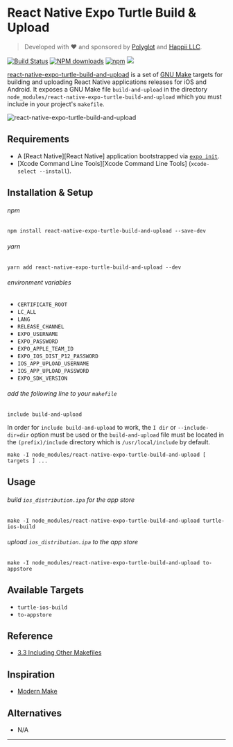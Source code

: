 # React Native Expo Turtle Build & Upload
> Developed with &hearts; and sponsored by [Polyglot](https://realpolyglot.dev) and [Happii LLC](https://apps.apple.com/us/developer/happii-llc/id1107883445).

[![Build Status](http://img.shields.io/travis/wilmoore/react-native-expo-turtle-build-and-upload.svg)](https://travis-ci.org/wilmoore/react-native-expo-turtle-build-and-upload) [![NPM downloads](http://img.shields.io/npm/dm/react-native-expo-turtle-build-and-upload.svg)](https://www.npmjs.org/package/react-native-expo-turtle-build-and-upload) [![npm](https://img.shields.io/npm/v/react-native-expo-turtle-build-and-upload.svg)](https://www.npmjs.org/package/react-native-expo-turtle-build-and-upload) ![](https://img.shields.io/badge/license-MIT-blue.svg)

[react-native-expo-turtle-build-and-upload](https://github.com/wilmoore/react-native-expo-turtle-build-and-upload) is a set of [GNU Make](https://www.gnu.org/software/make) targets for building and uploading React Native applications releases for iOS and Android. It exposes a GNU Make file `build-and-upload` in the directory `node_modules/react-native-expo-turtle-build-and-upload` which you must include in your project's `makefile`.

![react-native-expo-turtle-build-and-upload](https://cloudup.com/csUwT_t3u7x+ "react-native-expo-turtle-build-and-upload")

## Requirements
- A [React Native][React Native] application bootstrapped via [`expo init`](https://expo.io/learn).
- [Xcode Command Line Tools][Xcode Command Line Tools] (`xcode-select --install`).

## Installation & Setup
###### npm
```
npm install react-native-expo-turtle-build-and-upload --save-dev
```

###### yarn
```
yarn add react-native-expo-turtle-build-and-upload --dev
```

###### environment variables
- `CERTIFICATE_ROOT`
- `LC_ALL`
- `LANG`
- `RELEASE_CHANNEL`
- `EXPO_USERNAME`
- `EXPO_PASSWORD`
- `EXPO_APPLE_TEAM_ID`
- `EXPO_IOS_DIST_P12_PASSWORD`
- `IOS_APP_UPLOAD_USERNAME`
- `IOS_APP_UPLOAD_PASSWORD`
- `EXPO_SDK_VERSION`

###### add the following line to your `makefile`
```
include build-and-upload
```

In order for `include build-and-upload` to work, the `I dir` or `--include-dir=dir` option must be used or the `build-and-upload` file must be located in the `(prefix)/include` directory which is `/usr/local/include` by default.

```
make -I node_modules/react-native-expo-turtle-build-and-upload [ targets ] ...
```

## Usage
###### build `ios_distribution.ipa` for the app store
```
make -I node_modules/react-native-expo-turtle-build-and-upload turtle-ios-build
```

###### upload `ios_distribution.ipa` to the app store
```
make -I node_modules/react-native-expo-turtle-build-and-upload to-appstore
```

## Available Targets
- `turtle-ios-build`
- `to-appstore`

## Reference
- [3.3 Including Other Makefiles](https://www.gnu.org/software/make/manual/make.html#Include)

## Inspiration
- [Modern Make](https://github.com/tj/mmake)

## Alternatives
- N/A

---
